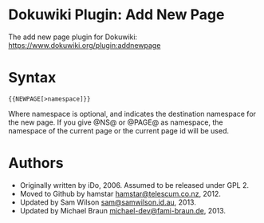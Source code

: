 Dokuwiki Plugin: Add New Page
=============================

The add new page plugin for Dokuwiki: https://www.dokuwiki.org/plugin:addnewpage

# Syntax

    {{NEWPAGE[>namespace]}}

Where namespace is optional, and indicates the destination namespace for the new page.
If you give @NS@ or @PAGE@ as namespace, the namespace of the current page or the current page id will be used.

# Authors

- Originally written by iDo, 2006.  Assumed to be released under GPL 2.
- Moved to Github by hamstar <hamstar@telescum.co.nz>, 2012.
- Updated by Sam Wilson <sam@samwilson.id.au>, 2013.
- Updated by Michael Braun <michael-dev@fami-braun.de>, 2013.
